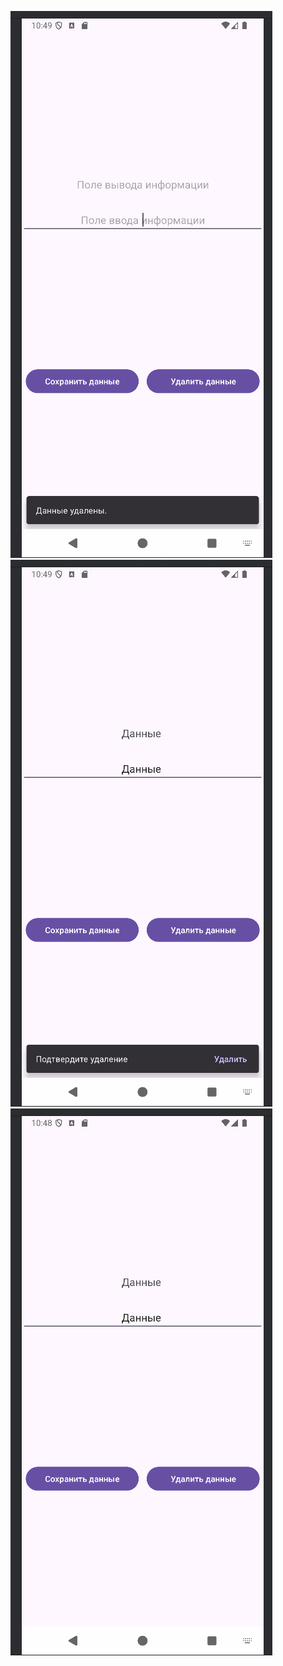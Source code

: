 ![snackbar1](images/snackbar1.png)
![snackbar2](images/snackbar2.png)
![snackbar3](images/snackbar3.png)
